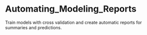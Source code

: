 # Automating_Modeling_Reports
Train models with cross validation and create automatic reports for summaries and predictions.

